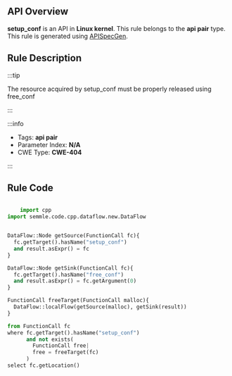 ---
---


## API Overview
**setup_conf** is an API in **Linux kernel**. This rule belongs to the **api pair** type. This rule is generated using [APISpecGen](../../tools/APISpecGen).
## Rule Description

:::tip

The resource acquired by setup_conf must be properly released using free_conf

:::

:::info

- Tags: **api pair**
- Parameter Index: **N/A**
- CWE Type: **CWE-404**

:::

## Rule Code
```python

    import cpp
import semmle.code.cpp.dataflow.new.DataFlow


DataFlow::Node getSource(FunctionCall fc){
  fc.getTarget().hasName("setup_conf")
  and result.asExpr() = fc
}

DataFlow::Node getSink(FunctionCall fc){
  fc.getTarget().hasName("free_conf")
  and result.asExpr() = fc.getArgument(0)
}

FunctionCall freeTarget(FunctionCall malloc){
  DataFlow::localFlow(getSource(malloc), getSink(result))
}

from FunctionCall fc
where fc.getTarget().hasName("setup_conf")
      and not exists(
        FunctionCall free| 
        free = freeTarget(fc)
      )
select fc.getLocation()

    
```